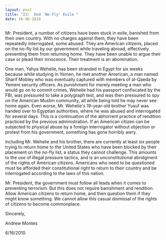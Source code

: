 ```yaml
---
layout: post
title: "23:  End 'No-Fly' Exile "
date: 16-06-2010
---
```

Mr. President, a number of citizens have been stuck in exile, banished from their own country. With no charges against them, they have been repeatedly interrogated, some abused. They are American citizens, placed on the no-fly list by our government while traveling abroad, effectively preventing them from returning home. They have been unable to argue their case or plead their innocence. Their treatment is an abomination.

One man, Yahya Wehelie, has been stranded in Egypt for six weeks because while studying in Yemen, he met another American, a man named Sharif Mobley who was eventually captured with members of al-Qaeda by Yemeni security officers. As punishment for merely meeting a man who would go on to commit crimes, Wehelie had his passport confiscated by the FBI, was pressured to take a polygraph test, and was then pressured to spy on the American Muslim community, all while being told he may never see home again. Even worse, Mr. Wehelie's 19-year-old brother Yusuf was handed over to Egyptian authorities, where he was abused and interrogated for several days. This is a continuation of the abhorrent practice of rendition practiced by the previous administration. If an American citizen can be subjected to physical abuse by a foreign interrogator without objection or protest from his government, something has gone horribly awry.

Including Mr. Wehelie and his brother, there are currently at least six people trying to return home to the United States who have been blocked by their placement on the no-fly list, a status they cannot challenge. This amounts to the use of illegal pressure tactics, and is an unconstitutional abridgment of the rights of American citizens. Americans who need to be questioned must be afforded their constitutional right to return to their country and be interrogated according to the laws of this nation.

Mr. President, the government must follow all leads when it comes to preventing terrorism. But this does not require banishment and rendition. Allow American citizens to return home, and then question them if they might know something. We cannot allow this casual dismissal of the rights of citizens to become commonplace.

Sincerely,

Andrew Montes

6/16/2010 
 
 